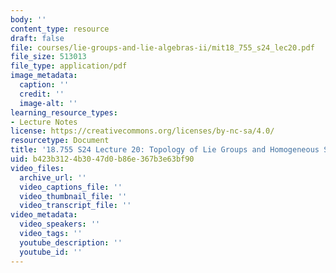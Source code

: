 ```yaml
---
body: ''
content_type: resource
draft: false
file: courses/lie-groups-and-lie-algebras-ii/mit18_755_s24_lec20.pdf
file_size: 513013
file_type: application/pdf
image_metadata:
  caption: ''
  credit: ''
  image-alt: ''
learning_resource_types:
- Lecture Notes
license: https://creativecommons.org/licenses/by-nc-sa/4.0/
resourcetype: Document
title: '18.755 S24 Lecture 20: Topology of Lie Groups and Homogeneous Spaces, II'
uid: b423b312-4b30-47d0-b86e-367b3e63bf90
video_files:
  archive_url: ''
  video_captions_file: ''
  video_thumbnail_file: ''
  video_transcript_file: ''
video_metadata:
  video_speakers: ''
  video_tags: ''
  youtube_description: ''
  youtube_id: ''
---
```

